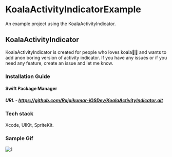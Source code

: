 # KoalaActivityIndicatorExample

An example project using the KoalaActivityIndicator. 

## KoalaActivityIndicator

KoalaActivityIndicator is created for people who loves koala🐨💙 and wants to add anon boring version of activity indicator.
If you have any issues or if you need any feature, create an issue and let me know.

### Installation Guide

#### Swift Package Manager

##### URL - https://github.com/Rajaikumar-iOSDev/KoalaActivityIndicator.git

### Tech stack

Xcode, UIKit, SpriteKit.

### Sample Gif


![1](https://github.com/Rajaikumar-iOSDev/KoalaActivityIndicatorExample/blob/main/Koala%20Activity%20Indicator.gif)

